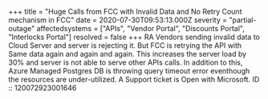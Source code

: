 +++
title = "Huge Calls from FCC with Invalid Data and No Retry Count mechanism in FCC"
date = 2020-07-30T09:53:13.000Z
severity = "partial-outage"
affectedsystems = ["APIs", "Vendor Portal", "Discounts Portal", "Interlocks Portal"]
resolved = false
+++
RA Vendors sending invalid data to Cloud Server and server is rejecting it. But FCC is retrying the API with Same data again and again and again. This increases the server load by 30% and server is not able to serve other APIs calls. In addition to this, Azure Managed Postgres DB is throwing query timeout error eventhough the resources are under-utilized. A Support ticket is Open with Microsoft. ID :: 120072923001646
